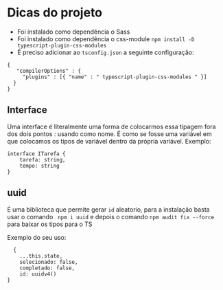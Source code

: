 # Dicas do projeto

- Foi instalado como dependência o Sass
- Foi instalado como dependência o css-module `npm install -D typescript-plugin-css-modules`
- É preciso adicionar ao `tsconfig.json` a seguinte configuração:

```
{
   "compilerOptions" : {
     "plugins" : [{ "name" : " typescript-plugin-css-modules " }]
  }
}
```

## Interface

Uma interface é literalmente uma forma de colocarmos essa tipagem fora dos dois pontos : usando como nome. É como se fosse uma variável em que colocamos os tipos de variável dentro da própria variável.
Exemplo:

```
interface ITarefa {
    tarefa: string,
    tempo: string
}
```

## uuid

É uma biblioteca que permite gerar `id` aleatorio, para a instalação basta usar o comando ` npm i uuid`
e depois o comando `npm audit fix --force` para baixar os tipos para o TS

Exemplo do seu uso:
```
  {
    ...this.state,
    selecionado: false,
    completado: false,
    id: uuidv4()
}
```





